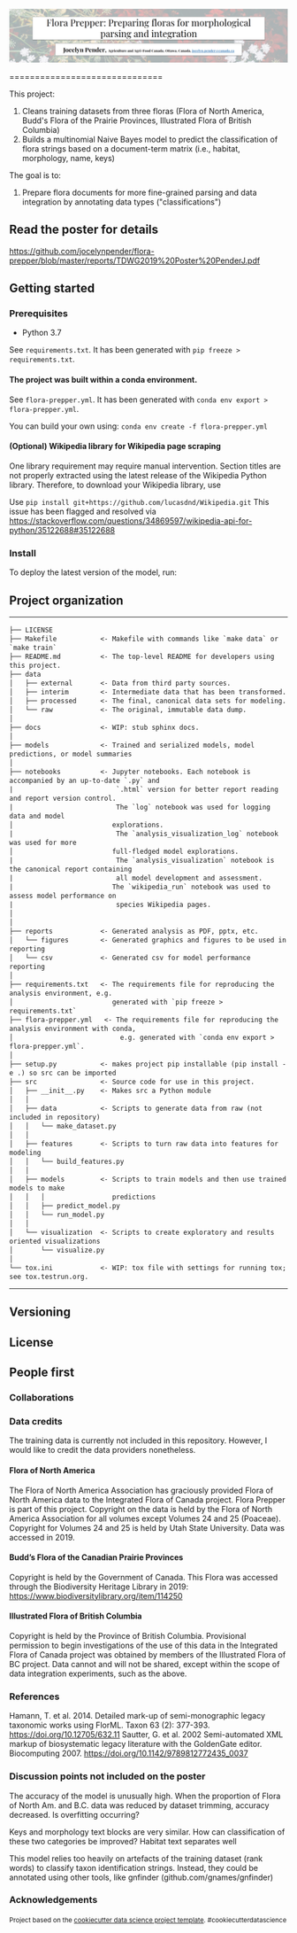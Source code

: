 ![flora-prepper](reports/figures/poster_title.png)

==============================

This project:
1. Cleans training datasets from three floras (Flora of North America, Budd's Flora of the Prairie Provinces, Illustrated Flora of British Columbia)
2. Builds a multinomial Naive Bayes model to predict the classification of flora strings based on a document-term matrix (i.e., habitat, morphology, name, keys)

The goal is to:
1. Prepare flora documents for more fine-grained parsing and data integration by annotating data types ("classifications")

## Read the poster for details
https://github.com/jocelynpender/flora-prepper/blob/master/reports/TDWG2019%20Poster%20PenderJ.pdf

## Getting started

### Prerequisites

* Python 3.7

See `requirements.txt`. It has been generated with `pip freeze > requirements.txt`.

#### The project was built within a conda environment.
See `flora-prepper.yml`. It has been generated with `conda env export > flora-prepper.yml`.

You can build your own using:
`conda env create -f flora-prepper.yml`

#### (Optional) Wikipedia library for Wikipedia page scraping

One library requirement may require manual intervention. Section titles are not properly extracted using the latest release of the Wikipedia Python library. Therefore, to download your Wikipedia library, use

Use `pip install git+https://github.com/lucasdnd/Wikipedia.git`
This issue has been flagged and resolved via https://stackoverflow.com/questions/34869597/wikipedia-api-for-python/35122688#35122688

### Install

To deploy the latest version of the model, run:


## Project organization

------------

    ├── LICENSE
    ├── Makefile           <- Makefile with commands like `make data` or `make train`
    ├── README.md          <- The top-level README for developers using this project.
    ├── data
    │   ├── external       <- Data from third party sources.
    │   ├── interim        <- Intermediate data that has been transformed.
    │   ├── processed      <- The final, canonical data sets for modeling.
    │   └── raw            <- The original, immutable data dump.
    │
    ├── docs               <- WIP: stub sphinx docs.
    │
    ├── models             <- Trained and serialized models, model predictions, or model summaries
    │
    ├── notebooks          <- Jupyter notebooks. Each notebook is accompanied by an up-to-date `.py` and 
    |                          `.html` version for better report reading and report version control.
    |                          The `log` notebook was used for logging data and model
    │                         explorations. 
    |                          The `analysis_visualization_log` notebook was used for more
    │                         full-fledged model explorations.
    |                          The `analysis_visualization` notebook is the canonical report containing
    |                          all model development and assessment. 
    |                         The `wikipedia_run` notebook was used to assess model performance on 
    |                          species Wikipedia pages.
    │                           
    │
    ├── reports            <- Generated analysis as PDF, pptx, etc.
    │   └── figures        <- Generated graphics and figures to be used in reporting
    │   └── csv            <- Generated csv for model performance reporting
    │
    ├── requirements.txt   <- The requirements file for reproducing the analysis environment, e.g.
    │                         generated with `pip freeze > requirements.txt`
    ├── flora-prepper.yml   <- The requirements file for reproducing the analysis environment with conda,
    │                           e.g. generated with `conda env export > flora-prepper.yml`.
    │
    ├── setup.py           <- makes project pip installable (pip install -e .) so src can be imported
    ├── src                <- Source code for use in this project.
    │   ├── __init__.py    <- Makes src a Python module
    │   │
    │   ├── data           <- Scripts to generate data from raw (not included in repository)
    │   │   └── make_dataset.py
    │   │
    │   ├── features       <- Scripts to turn raw data into features for modeling
    │   │   └── build_features.py
    │   │
    │   ├── models         <- Scripts to train models and then use trained models to make
    │   │   │                 predictions
    │   │   ├── predict_model.py
    │   │   └── run_model.py
    │   │
    │   └── visualization  <- Scripts to create exploratory and results oriented visualizations
    │       └── visualize.py
    │
    └── tox.ini            <- WIP: tox file with settings for running tox; see tox.testrun.org.


--------


## Versioning

## License

## People first

### Collaborations

### Data credits
The training data is currently not included in this repository. However, I would like to credit the data providers nonetheless.
#### Flora of North America
The Flora of North America Association has graciously provided Flora of North America data to the Integrated Flora of Canada project. Flora Prepper is part of this project. Copyright on the data is held by the Flora of North America Association for all volumes except Volumes 24 and 25 (Poaceae). Copyright for Volumes 24 and 25 is held by Utah State University. Data was accessed in 2019.
#### Budd’s Flora of the Canadian Prairie Provinces
Copyright is held by the Government of Canada. This Flora was accessed through the Biodiversity Heritage Library in 2019: https://www.biodiversitylibrary.org/item/114250
#### Illustrated Flora of British Columbia
Copyright is held by the Province of British Columbia. Provisional permission to begin investigations of the use of this data in the Integrated Flora of Canada project was obtained by members of the Illustrated Flora of BC project. Data cannot and will not be shared, except within the scope of data integration experiments, such as the above.

### References
Hamann, T. et al. 2014. Detailed mark-up of semi-monographic legacy taxonomic works using FlorML. Taxon 63 (2): 377-393. https://doi.org/10.12705/632.11
Sautter, G. et al. 2002 Semi-automated XML markup of biosystematic legacy literature with the GoldenGate editor. Biocomputing 2007. https://doi.org/10.1142/9789812772435_0037

### Discussion points not included on the poster
The accuracy of the model is unusually high. When the proportion of Flora of North Am. and B.C. data was reduced by dataset trimming, accuracy decreased. Is overfitting occurring?

Keys and morphology text blocks are very similar. How can classification of these two categories be improved?
Habitat text separates well

This model relies too heavily on artefacts of the training dataset (rank words) to classify taxon identification strings. Instead, they could be annotated using other tools, like gnfinder (github.com/gnames/gnfinder)

### Acknowledgements

<p><small>Project based on the <a target="_blank" href="https://drivendata.github.io/cookiecutter-data-science/">cookiecutter data science project template</a>. #cookiecutterdatascience</small></p>
